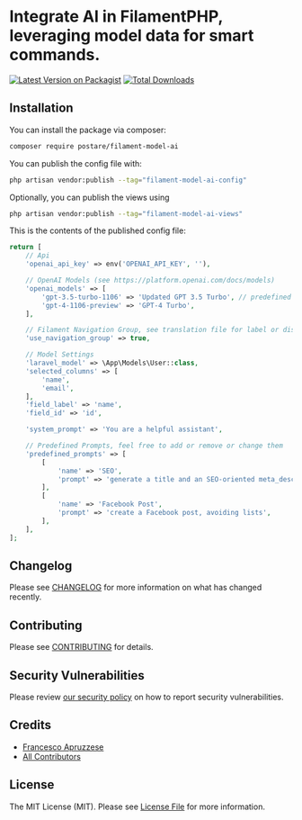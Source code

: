 # Integrate AI in FilamentPHP, leveraging model data for smart commands.

[![Latest Version on Packagist](https://img.shields.io/packagist/v/postare/filament-model-ai.svg?style=flat-square)](https://packagist.org/packages/postare/filament-model-ai)
[![Total Downloads](https://img.shields.io/packagist/dt/postare/filament-model-ai.svg?style=flat-square)](https://packagist.org/packages/postare/filament-model-ai)

## Installation

You can install the package via composer:

```bash
composer require postare/filament-model-ai
```

You can publish the config file with:

```bash
php artisan vendor:publish --tag="filament-model-ai-config"
```

Optionally, you can publish the views using

```bash
php artisan vendor:publish --tag="filament-model-ai-views"
```

This is the contents of the published config file:

```php
return [
    // Api
    'openai_api_key' => env('OPENAI_API_KEY', ''),

    // OpenAI Models (see https://platform.openai.com/docs/models)
    'openai_models' => [
        'gpt-3.5-turbo-1106' => 'Updated GPT 3.5 Turbo', // predefined first
        'gpt-4-1106-preview' => 'GPT-4 Turbo',
    ],

    // Filament Navigation Group, see translation file for label or disable it
    'use_navigation_group' => true,

    // Model Settings
    'laravel_model' => \App\Models\User::class,
    'selected_columns' => [
        'name',
        'email',
    ],
    'field_label' => 'name',
    'field_id' => 'id',

    'system_prompt' => 'You are a helpful assistant',

    // Predefined Prompts, feel free to add or remove or change them
    'predefined_prompts' => [
        [
            'name' => 'SEO',
            'prompt' => 'generate a title and an SEO-oriented meta_description based on the provided data',
        ],
        [
            'name' => 'Facebook Post',
            'prompt' => 'create a Facebook post, avoiding lists',
        ],
    ],
];
```

## Changelog

Please see [CHANGELOG](CHANGELOG.md) for more information on what has changed recently.

## Contributing

Please see [CONTRIBUTING](.github/CONTRIBUTING.md) for details.

## Security Vulnerabilities

Please review [our security policy](../../security/policy) on how to report security vulnerabilities.

## Credits

- [Francesco Apruzzese](https://github.com/postare)
- [All Contributors](../../contributors)

## License

The MIT License (MIT). Please see [License File](LICENSE.md) for more information.
